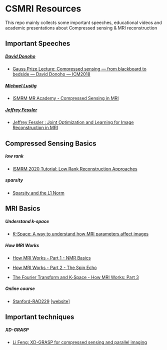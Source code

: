 # CSMRI Resources
This repo mainly collects some important speeches, educational videos and academic presentations about Compressed sensing & MRI reconstruction 

## Important Speeches <by important people in the field>

##### [David Donoho](https://en.wikipedia.org/wiki/David_Donoho)

- [Gauss Prize Lecture: Compressed sensing — from blackboard to bedside — David Donoho — ICM2018](https://youtu.be/mr-oT5gMboM)

##### [Michael Lustig](https://people.eecs.berkeley.edu/~mlustig/)

- [ISMRM MR Academy - Compressed Sensing in MRI](https://youtu.be/AP6JczMW8C8)

##### [Jeffrey Fessler](https://web.eecs.umich.edu/~fessler/)

- [Jeffrey Fessler : Joint Optimization and Learning for Image Reconstruction in MRI](https://youtu.be/sLFOf5EvVAs)

## Compressed Sensing Basics

##### low rank

- [ISMRM 2020 Tutorial: Low Rank Reconstruction Approaches](https://youtu.be/NzI_7SGd848)

##### sparsity

- [Sparsity and the L1 Norm](https://youtu.be/76B5cMEZA4Y)


## MRI Basics
##### Understand k-space
- [K-Space: A way to understand how MRI parameters affect images](https://youtu.be/QHtZR0mtB80)

##### How MRI Works
- [How MRI Works - Part 1 - NMR Basics](https://youtu.be/TQegSF4ZiIQ)

- [How MRI Works - Part 2 - The Spin Echo](https://youtu.be/M7yh0To6Wbs)

- [The Fourier Transform and K-Space - How MRI Works: Part 3](https://youtu.be/R_4GuyJTzMo)

##### Online course

- [Stanford-RAD229](https://youtu.be/dNpILrLUvKs) [[website]](https://web.stanford.edu/class/rad229/index.html)

## Important techniques
##### XD-GRASP
- [Li Feng: XD-GRASP for compressed sensing and parallel imaging](https://youtu.be/cG6paZY4yQ8)